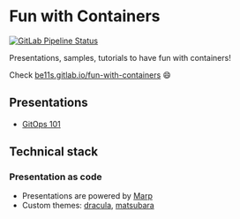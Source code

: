 # Fun with Containers

[![GitLab Pipeline Status](https://gitlab.com/Be11S/fun-with-containers/badges/main/pipeline.svg)](https://gitlab.com/Be11S/fun-with-containers/-/pipelines)

Presentations, samples, tutorials to have fun with containers!

Check [be11s.gitlab.io/fun-with-containers](https://be11s.gitlab.io/fun-with-containers/) :smile:

## Presentations

* [GitOps 101](./docs/gitops-101.md)

## Technical stack

### Presentation as code

* Presentations are powered by [Marp](https://marp.app/)
* Custom themes: [dracula](https://github.com/dracula/marp), [matsubara](https://github.com/matsubara0507/marp-themes)
